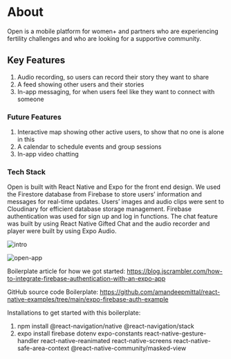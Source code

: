 # About
Open is a mobile platform for women+ and partners who are experiencing fertility challenges and who are looking for a supportive community.

## Key Features
1. Audio recording, so users can record their story they want to share
2. A feed showing other users and their stories
3. In-app messaging, for when users feel like they want to connect with someone 

### Future Features
1. Interactive map showing other active users, to show that no one is alone in this
2. A calendar to schedule events and group sessions
3. In-app video chatting 

### Tech Stack
Open is built with React Native and Expo for the front end design. We used the Firestore database from Firebase to store users’ information and messages for real-time updates. Users’ images and audio clips were sent to Cloudinary for efficient database storage management. Firebase authentication was used for sign up and log in functions. The chat feature was built by using React Native Gifted Chat and the audio recorder and player were built by using Expo Audio.

![intro](https://user-images.githubusercontent.com/81700027/161850867-0dc13dcb-e5f5-41bb-b61b-336897d1872c.png)

![open-app](https://user-images.githubusercontent.com/81700027/161848243-1b91441c-242e-477b-965d-4047193d3058.gif)

Boilerplate article for how we got started:
https://blog.jscrambler.com/how-to-integrate-firebase-authentication-with-an-expo-app

GitHub source code Boilerplate:
https://github.com/amandeepmittal/react-native-examples/tree/main/expo-firebase-auth-example

Installations to get started with this boilerplate:
1. npm install @react-navigation/native @react-navigation/stack
2. expo install firebase dotenv expo-constants react-native-gesture-handler react-native-reanimated react-native-screens react-native-safe-area-context @react-native-community/masked-view
